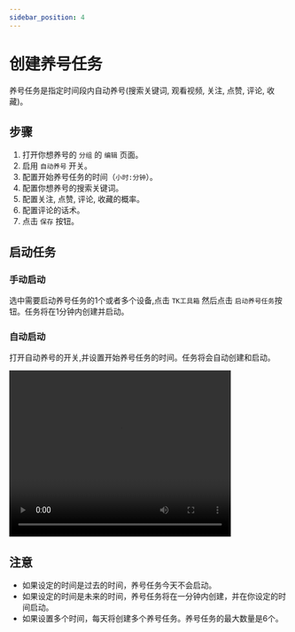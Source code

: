 ```yaml
---
sidebar_position: 4
---
```


# 创建养号任务

养号任务是指定时间段内自动养号(搜索关键词, 观看视频, 关注, 点赞, 评论, 收藏)。

## 步骤

1. 打开你想养号的 `分组` 的 `编辑` 页面。
2. 启用 `自动养号` 开关。
3. 配置开始养号任务的时间（`小时:分钟`）。
4. 配置你想养号的搜索关键词。
5. 配置关注, 点赞, 评论, 收藏的概率。
6. 配置评论的话术。
7. 点击 `保存` 按钮。

## 启动任务

### 手动启动

选中需要启动养号任务的1个或者多个设备,点击 `TK工具箱` 然后点击 `启动养号任务`按钮。任务将在1分钟内创建并启动。

### 自动启动

打开自动养号的开关,并设置开始养号任务的时间。任务将会自动创建和启动。

<video src="https://r2.tikmatrix.com/train-0508.mp4" controls width="400" height="300"></video>

## 注意

* 如果设定的时间是过去的时间，养号任务今天不会启动。
* 如果设定的时间是未来的时间，养号任务将在一分钟内创建，并在你设定的时间启动。
* 如果设置多个时间，每天将创建多个养号任务。养号任务的最大数量是6个。

